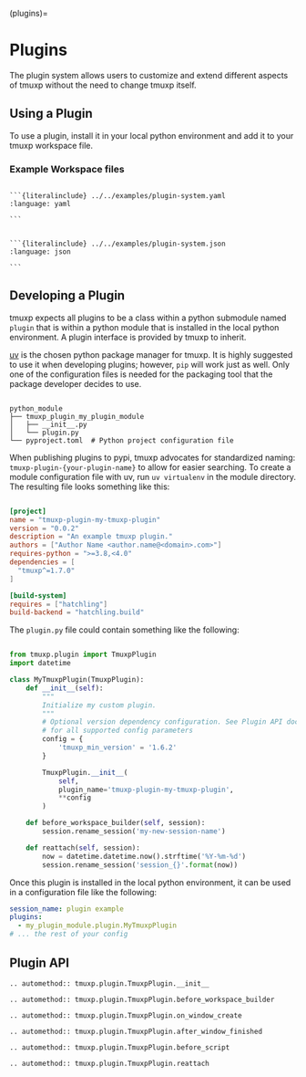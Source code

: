 (plugins)=

# Plugins

The plugin system allows users to customize and extend different aspects of
tmuxp without the need to change tmuxp itself.

## Using a Plugin

To use a plugin, install it in your local python environment and add it to
your tmuxp workspace file.

### Example Workspace files

````{tab} YAML

```{literalinclude} ../../examples/plugin-system.yaml
:language: yaml

```

````

````{tab} JSON

```{literalinclude} ../../examples/plugin-system.json
:language: json

```

````

## Developing a Plugin

tmuxp expects all plugins to be a class within a python submodule named
`plugin` that is within a python module that is installed in the local
python environment. A plugin interface is provided by tmuxp to inherit.

[uv] is the chosen python package manager for tmuxp. It is highly
suggested to use it when developing plugins; however, `pip` will work
just as well. Only one of the configuration files is needed for the packaging
tool that the package developer decides to use.

```console

python_module
├── tmuxp_plugin_my_plugin_module
│   ├── __init__.py
│   └── plugin.py
└── pyproject.toml  # Python project configuration file

```

When publishing plugins to pypi, tmuxp advocates for standardized naming:
`tmuxp-plugin-{your-plugin-name}` to allow for easier searching. To create a
module configuration file with uv, run `uv virtualenv` in the module
directory. The resulting file looks something like this:

```toml

[project]
name = "tmuxp-plugin-my-tmuxp-plugin"
version = "0.0.2"
description = "An example tmuxp plugin."
authors = ["Author Name <author.name@<domain>.com>"]
requires-python = ">=3.8,<4.0"
dependencies = [
  "tmuxp^=1.7.0"
]

[build-system]
requires = ["hatchling"]
build-backend = "hatchling.build"
```

The `plugin.py` file could contain something like the following:

```python

from tmuxp.plugin import TmuxpPlugin
import datetime

class MyTmuxpPlugin(TmuxpPlugin):
    def __init__(self):
        """
        Initialize my custom plugin.
        """
        # Optional version dependency configuration. See Plugin API docs
        # for all supported config parameters
        config = {
            'tmuxp_min_version' = '1.6.2'
        }

        TmuxpPlugin.__init__(
            self,
            plugin_name='tmuxp-plugin-my-tmuxp-plugin',
            **config
        )

    def before_workspace_builder(self, session):
        session.rename_session('my-new-session-name')

    def reattach(self, session):
        now = datetime.datetime.now().strftime('%Y-%m-%d')
        session.rename_session('session_{}'.format(now))

```

Once this plugin is installed in the local python environment, it can be used
in a configuration file like the following:

```yaml
session_name: plugin example
plugins:
  - my_plugin_module.plugin.MyTmuxpPlugin
# ... the rest of your config
```

## Plugin API

```{eval-rst}
.. automethod:: tmuxp.plugin.TmuxpPlugin.__init__
```

```{eval-rst}
.. automethod:: tmuxp.plugin.TmuxpPlugin.before_workspace_builder
```

```{eval-rst}
.. automethod:: tmuxp.plugin.TmuxpPlugin.on_window_create
```

```{eval-rst}
.. automethod:: tmuxp.plugin.TmuxpPlugin.after_window_finished
```

```{eval-rst}
.. automethod:: tmuxp.plugin.TmuxpPlugin.before_script
```

```{eval-rst}
.. automethod:: tmuxp.plugin.TmuxpPlugin.reattach
```

[uv]: https://github.com/astral-sh/uv
